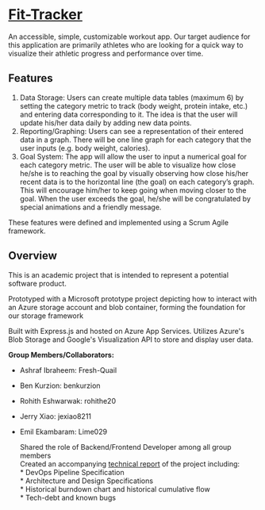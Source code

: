 # [Fit-Tracker](http://fit-tracker.azurewebsites.net "Fit-Tracker")
An accessible, simple, customizable workout app.
Our target audience for this application are primarily athletes who are looking for a quick way to visualize their athletic progress and performance over time.


## Features
1. Data Storage: Users can create multiple data tables (maximum 6) by setting the category metric to track (body weight, protein intake, etc.) and entering data corresponding to it. The idea is that the user will update his/her data daily by adding new data points.
2. Reporting/Graphing: Users can see a representation of their entered data in a graph. There will be one line graph for each category that the user inputs (e.g. body weight, calories).
3. Goal System: The app will allow the user to input a numerical goal for each category metric. The user will be able to visualize how close he/she is to reaching the goal by visually observing how close his/her recent data is to the horizontal line (the goal) on each category’s graph. This will encourage him/her to keep going when moving closer to the goal. When the user exceeds the goal, he/she will be congratulated by special animations and a friendly message.

These features were defined and implemented using a Scrum Agile framework.

## Overview
This is an academic project that is intended to represent a potential software product.

Prototyped with a Microsoft prototype project depicting how to interact with an Azure storage account and blob container,
forming the foundation for our storage framework

Built with Express.js and hosted on Azure App Services.
Utilizes Azure's Blob Storage and Google's Visualization API to store and display user data.


**Group Members/Collaborators:**
* Ashraf Ibraheem: Fresh-Quail
* Ben Kurzion: benkurzion
* Rohith Eshwarwak: rohithe20
* Jerry Xiao: jexiao8211
* Emil Ekambaram: Lime029

   Shared the role of Backend/Frontend Developer among all group members  
   Created an accompanying [technical report](https://docs.google.com/document/d/1_YagblMN6inA19UrL9qnClSe5riXv3X7-1fUaZW5L74/edit?usp=sharing "Software Engineering Final Document") of the project including:  
       * DevOps Pipeline Specification  
       * Architecture and Design Specifications  
       * Historical burndown chart and historical cumulative flow  
       * Tech-debt and known bugs  
